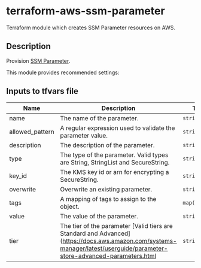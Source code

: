 # terraform-aws-ssm-parameter

Terraform module which creates SSM Parameter resources on AWS.

## Description

Provision [SSM Parameter](https://docs.aws.amazon.com/systems-manager/latest/userguide/systems-manager-paramstore.html).

This module provides recommended settings:


## Inputs to tfvars file

| Name            | Description                                                                     | Type          | 
| --------------- | ------------------------------------------------------------------------------- | ------------- | 
| name            | The name of the parameter.                                                      | `string`      | 
| allowed_pattern | A regular expression used to validate the parameter value.                      | `string`      | 
| description     | The description of the parameter.                                               | `string`      | 
| type            | The type of the parameter. Valid types are String, StringList and SecureString. | `string`      | 
| key_id          | The KMS key id or arn for encrypting a SecureString.                            | `string`      | 
| overwrite       | Overwrite an existing parameter.                                                | `string`      |
| tags            | A mapping of tags to assign to the object.                                      | `map(string)` | 
| value           | The value of the parameter.                                                     | `string`      |
| tier         	  | The tier of the parameter [Valid tiers are Standard and Advanced](https://docs.aws.amazon.com/systems-manager/latest/userguide/parameter-store-advanced-parameters.html | `string`      | 

<!-- END OF GENERATED BY TERRAFORM-DOCS -->

